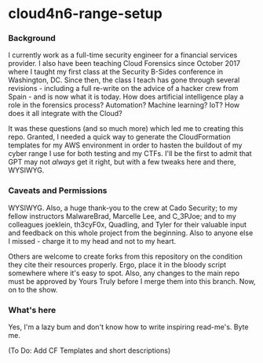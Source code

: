 # cloud4n6-range-setup

### Background

I currently work as a full-time security engineer for a financial services provider.  I also have been teaching Cloud Forensics since October 2017 where I taught my first class at the Security B-Sides conference in Washington, DC.  Since then, the class I teach has gone through several revisions - including a full re-write on the advice of a hacker crew from Spain - and is now what it is today.  How does artificial intelligence play a role in the forensics process?  Automation?  Machine learning?  IoT?  How does it all integrate with the Cloud?

It was these questions (and so much more) which led me to creating this repo.  Granted, I needed a quick way to generate the CloudFormation templates for my AWS environment in order to hasten the buildout of my cyber range I use for both testing and my CTFs.  I'll be the first to admit that GPT may not *always* get it right, but with a few tweaks here and there, WYSIWYG.

### Caveats and Permissions

WYSIWYG.  Also, a huge thank-you to the crew at Cado Security; to my fellow instructors MalwareBrad, Marcelle Lee, and C_3PJoe; and to my colleagues joeklein, th3cyF0x, Quadling, and Tyler for their valuable input and feedback on this whole project from the beginning.  Also to anyone else I missed - charge it to my head and not to my heart.

Others are welcome to create forks from this repository on the condition they cite their resources properly.  Ergo, place it in the bloody script somewhere where it's easy to spot.  Also, any changes to the main repo must be approved by Yours Truly before I merge them into this branch.  Now, on to the show.

### What's here

Yes, I'm a lazy bum and don't know how to write inspiring read-me's.  Byte me.

(To Do: Add CF Templates and short descriptions)


